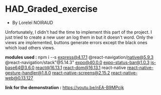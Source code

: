 # HAD_Graded_exercise
* By Loreleï NOIRAUD

Unfortunately, I didn't had the time to implement this part of the project.
I just tried to create a new user an log them in but it doesn't word.
Only the views are implemented, buttons generate errors except the black ones which load others views.

**modules used :**
npm i --s express@4.17.1 @react-navigation/native@5.9.3 @react-navigation/stack"@5.14.3" expo@40.0.0 expo-status-bar@1.0.3 js-base64@3.6.0 react@16.13.1 react-dom@16.13.1 react-native react-native-gesture-handler@1.8.0 react-native-screens@2.15.2 react-native-web@0.13.127

**link for the demonstration :**
https://youtu.be/nEA-B9MPcjk
